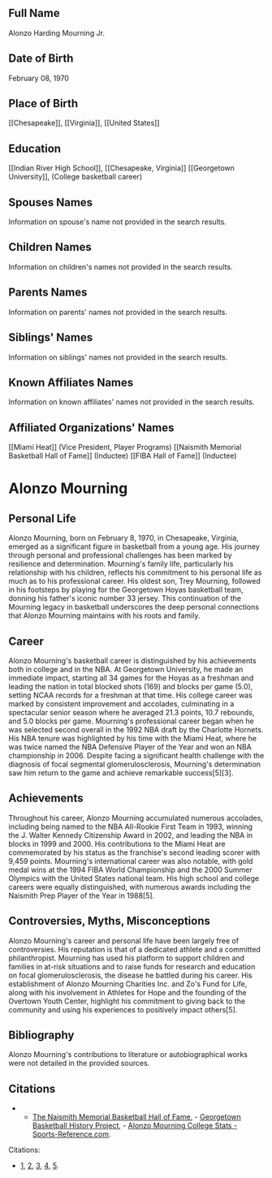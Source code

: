 ## Full Name
Alonzo Harding Mourning Jr.

## Date of Birth
February 08, 1970

## Place of Birth
[[Chesapeake]], [[Virginia]], [[United States]]

## Education
[[Indian River High School]], [[Chesapeake, Virginia]]
[[Georgetown University]], (College basketball career)

## Spouses Names
Information on spouse's name not provided in the search results.

## Children Names
Information on children's names not provided in the search results.

## Parents Names
Information on parents' names not provided in the search results.

## Siblings' Names
Information on siblings' names not provided in the search results.

## Known Affiliates Names
Information on known affiliates' names not provided in the search results.

## Affiliated Organizations' Names
[[Miami Heat]] (Vice President, Player Programs)
[[Naismith Memorial Basketball Hall of Fame]] (Inductee)
[[FIBA Hall of Fame]] (Inductee)

# Alonzo Mourning

## Personal Life

Alonzo Mourning, born on February 8, 1970, in Chesapeake, Virginia, emerged as a significant figure in basketball from a young age. His journey through personal and professional challenges has been marked by resilience and determination. Mourning's family life, particularly his relationship with his children, reflects his commitment to his personal life as much as to his professional career. His oldest son, Trey Mourning, followed in his footsteps by playing for the Georgetown Hoyas basketball team, donning his father's iconic number 33 jersey. This continuation of the Mourning legacy in basketball underscores the deep personal connections that Alonzo Mourning maintains with his roots and family.

## Career

Alonzo Mourning's basketball career is distinguished by his achievements both in college and in the NBA. At Georgetown University, he made an immediate impact, starting all 34 games for the Hoyas as a freshman and leading the nation in total blocked shots (169) and blocks per game (5.0), setting NCAA records for a freshman at that time. His college career was marked by consistent improvement and accolades, culminating in a spectacular senior season where he averaged 21.3 points, 10.7 rebounds, and 5.0 blocks per game. Mourning's professional career began when he was selected second overall in the 1992 NBA draft by the Charlotte Hornets. His NBA tenure was highlighted by his time with the Miami Heat, where he was twice named the NBA Defensive Player of the Year and won an NBA championship in 2006. Despite facing a significant health challenge with the diagnosis of focal segmental glomerulosclerosis, Mourning's determination saw him return to the game and achieve remarkable success[5][3].

## Achievements

Throughout his career, Alonzo Mourning accumulated numerous accolades, including being named to the NBA All-Rookie First Team in 1993, winning the J. Walter Kennedy Citizenship Award in 2002, and leading the NBA in blocks in 1999 and 2000. His contributions to the Miami Heat are commemorated by his status as the franchise's second leading scorer with 9,459 points. Mourning's international career was also notable, with gold medal wins at the 1994 FIBA World Championship and the 2000 Summer Olympics with the United States national team. His high school and college careers were equally distinguished, with numerous awards including the Naismith Prep Player of the Year in 1988[5].

## Controversies, Myths, Misconceptions

Alonzo Mourning's career and personal life have been largely free of controversies. His reputation is that of a dedicated athlete and a committed philanthropist. Mourning has used his platform to support children and families in at-risk situations and to raise funds for research and education on focal glomerulosclerosis, the disease he battled during his career. His establishment of Alonzo Mourning Charities Inc. and Zo's Fund for Life, along with his involvement in Athletes for Hope and the founding of the Overtown Youth Center, highlight his commitment to giving back to the community and using his experiences to positively impact others[5].

## Bibliography

Alonzo Mourning's contributions to literature or autobiographical works were not detailed in the provided sources.

## Citations

* - [The Naismith Memorial Basketball Hall of Fame](https://www.hoophall.com/hall-of-famers/alonzo-mourning/), - [Georgetown Basketball History Project](https://www.hoyabasketball.com/players/a_mourning.htm), - [Alonzo Mourning College Stats - Sports-Reference.com](https://www.sports-reference.com/cbb/players/alonzo-mourning-1.html).

Citations:

* [1](https://en.wikipedia.org/wiki/Alonzo_Mourning), [2](https://www.hoyabasketball.com/players/a_mourning.htm), [3](https://www.sports-reference.com/cbb/players/alonzo-mourning-1.html), [4](https://www.youtube.com/watch?v=oy3R6sSYkSI), [5](https://www.hoophall.com/hall-of-famers/alonzo-mourning/).